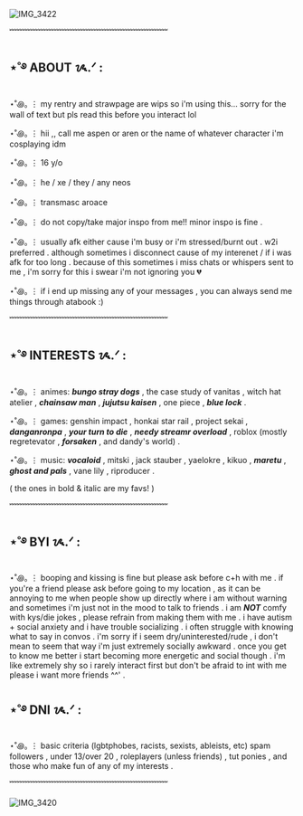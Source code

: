 ![IMG_3422](https://github.com/user-attachments/assets/8875b83f-2210-450b-afc6-163584244f47)

﹌﹌﹌﹌﹌﹌﹌﹌﹌﹌﹌﹌﹌﹌﹌﹌﹌﹌﹌﹌

## ⋆˚࿔ ABOUT ᝰ.ᐟ :
⋆˚꩜｡ ⋮ my rentry and strawpage are wips so i'm using this... sorry for the wall of text but pls read this before you interact lol

⋆˚꩜｡ ⋮ hii ,, call me aspen or aren or the name of whatever character i'm cosplaying idm

⋆˚꩜｡ ⋮ 16 y/o

⋆˚꩜｡ ⋮ he / xe / they / any neos

⋆˚꩜｡ ⋮ transmasc aroace

⋆˚꩜｡ ⋮ do not copy/take major inspo from me!! minor inspo is fine . 

⋆˚꩜｡ ⋮ usually afk either cause i'm busy or i'm stressed/burnt out . w2i preferred . although sometimes i disconnect cause of my interenet / if i was afk for too long . because of this sometimes i miss chats or whispers sent to me , i'm sorry for this i swear i'm not ignoring you 💔

⋆˚꩜｡ ⋮ if i end up missing any of your messages , you can always send me things through atabook :) 

﹌﹌﹌﹌﹌﹌﹌﹌﹌﹌﹌﹌﹌﹌﹌﹌﹌﹌﹌﹌

## ⋆˚࿔ INTERESTS ᝰ.ᐟ :

⋆˚꩜｡ ⋮ animes: ***bungo stray dogs*** , the case study of vanitas , witch hat atelier , ***chainsaw man*** , ***jujutsu kaisen*** , one piece , ***blue lock*** .

⋆˚꩜｡ ⋮ games: genshin impact , honkai star rail , project sekai , ***danganronpa*** , ***your turn to die*** , ***needy streamr overload*** , roblox (mostly regretevator , ***forsaken*** , and dandy's world) .

⋆˚꩜｡ ⋮ music: ***vocaloid*** , mitski , jack stauber , yaelokre , kikuo , ***maretu*** , ***ghost and pals*** , vane lily , riproducer .

( the ones in bold & italic are my favs! )

﹌﹌﹌﹌﹌﹌﹌﹌﹌﹌﹌﹌﹌﹌﹌﹌﹌﹌﹌﹌

## ⋆˚࿔ BYI ᝰ.ᐟ : 
⋆˚꩜｡ ⋮ booping and kissing is fine but please ask before c+h with me . if you're a friend please ask before going to my location , as it can be annoying to me when people show up directly where i am without warning and sometimes i'm just not in the mood to talk to friends . i am ***NOT*** comfy with kys/die jokes , please refrain from making them with me . i have autism + social anxiety and i have trouble socializing . i often struggle with knowing what to say in convos . i'm sorry if i seem dry/uninterested/rude , i don't mean to seem that way i'm just extremely socially awkward . once you get to know me better i start becoming more energetic and social though . i'm like extremely shy so i rarely interact first but don't be afraid to int with me please i want more friends ^^' .

## ⋆˚࿔ DNI ᝰ.ᐟ :
⋆˚꩜｡ ⋮ basic criteria (lgbtphobes, racists, sexists, ableists, etc) spam followers , under 13/over 20 , roleplayers (unless friends) , tut ponies , and those who make fun of any of my interests .

﹌﹌﹌﹌﹌﹌﹌﹌﹌﹌﹌﹌﹌﹌﹌﹌﹌﹌﹌﹌

![IMG_3420](https://github.com/user-attachments/assets/ac5bda7c-4e95-4e8f-b229-a8e0b3b9122f)

